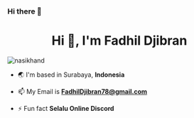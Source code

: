### Hi there 👋

<!--
**FadhilDjibran/FadhilDjibran** is a ✨ _special_ ✨ repository because its `README.md` (this file) appears on your GitHub profile.

Here are some ideas to get you started:

- 🔭 I’m currently working on ...
- 🌱 I’m currently learning ...
- 👯 I’m looking to collaborate on ...
- 🤔 I’m looking for help with ...
- 💬 Ask me about ...
- 📫 How to reach me: ...
- 😄 Pronouns: ...
- ⚡ Fun fact: ...
--> 
<h1 align="center">Hi 👋, I'm Fadhil Djibran</h1>
<https://camo.githubusercontent.com/40165a147c3dcea0fa1db780bb533fc5f98546ccfb9d5d05ddb2f429277f5348/68747470733a2f2f616e616c7974696373696e6469616d61672e636f6d2f77702d636f6e74656e742f75706c6f6164732f323031382f31322f646576656c6f7065722d6472696262626c652e676966>

<p align="left"> <img src="https://komarev.com/ghpvc/?username=nasikhand&label=Profile%20views&color=0e75b6&style=flat" alt="nasikhand" /> </p>

- 🌏 I'm based in Surabaya, **Indonesia**

- 📫 My Email is **FadhilDjibran78@gmail.com**

- ⚡ Fun fact **Selalu Online Discord**
